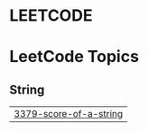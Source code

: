 # LEETCODE
<!---LeetCode Topics Start-->
# LeetCode Topics
## String
|  |
| ------- |
| [3379-score-of-a-string](https://github.com/jeppu-on/LEETCODE/tree/master/3379-score-of-a-string) |
<!---LeetCode Topics End-->